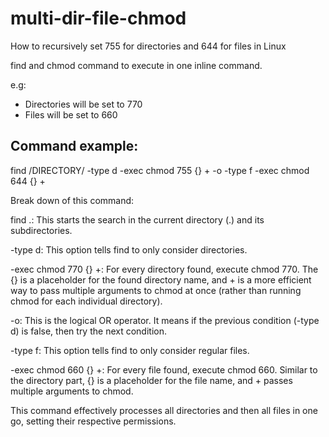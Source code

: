 # multi-dir-file-chmod
How to recursively set 755 for directories and 644 for files in Linux

find and chmod command to execute in one inline command.

e.g:
* Directories will be set to 770
* Files will be set to 660

## Command example: ##

find /DIRECTORY/ -type d -exec chmod 755 {} + -o -type f -exec chmod 644 {} +

Break down of this command:

find .: This starts the search in the current directory (.) and its subdirectories.

-type d: This option tells find to only consider directories.

-exec chmod 770 {} +: For every directory found, execute chmod 770. The {} is a placeholder for the found directory name, and + is a more efficient way to pass multiple arguments to chmod at once (rather than running chmod for each individual directory).

-o: This is the logical OR operator. It means if the previous condition (-type d) is false, then try the next condition.

-type f: This option tells find to only consider regular files.

-exec chmod 660 {} +: For every file found, execute chmod 660. Similar to the directory part, {} is a placeholder for the file name, and + passes multiple arguments to chmod.

This command effectively processes all directories and then all files in one go, setting their respective permissions.










